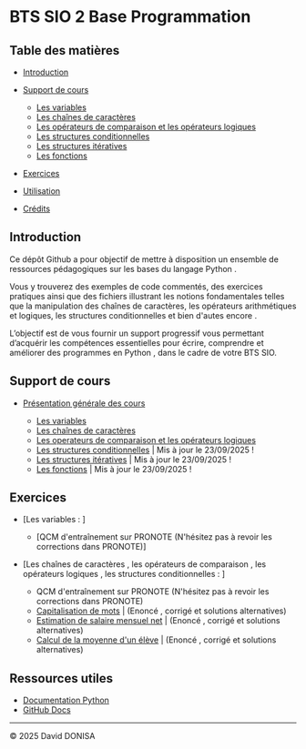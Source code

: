 # BTS SIO 2 Base Programmation

## Table des matières
- [Introduction](#introduction)
- [Support de cours](#support-de-cours)
    - [Les variables](#les-variables)
    - [Les chaînes de caractères](#les-chaînes-de-caractères)
    - [Les opérateurs de comparaison et les opérateurs logiques](#les-operateurs-de-comparaison-et-les-opérateurs_logiques)
    - [Les structures conditionnelles](#les-structures-conditionnelles)
    - [Les structures itératives](#les-structures-itératives)
    - [Les fonctions](#les-fonctions)
    
- [Exercices](#exercices)

- [Utilisation](#utilisation)
- [Crédits](#crédits)

## Introduction

Ce dépôt Github a pour objectif de mettre à disposition un ensemble de ressources pédagogiques sur les bases du langage Python .

Vous y trouverez des exemples de code commentés, des exercices pratiques ainsi que des fichiers illustrant les notions fondamentales telles que la manipulation des chaînes de caractères, les opérateurs arithmétiques et logiques, les structures conditionnelles et bien d'autes encore . 

L’objectif est de vous fournir un support progressif vous permettant d’acquérir les compétences essentielles pour écrire, comprendre et améliorer des programmes en Python , dans le cadre de votre BTS SIO.

## Support de cours

- [Présentation générale des cours](01_cours/presentation_generale_des_cours.pdf)

  - [Les variables](01_cours/demos/01_variables/01_variables.py)
  - [Les chaînes de caractères](01_cours/demos/02_manip_strings/02_manip_strings.py)
  - [Les operateurs de comparaison et les opérateurs logiques](01_cours/demos/03_operateurs/03_operateurs.py)
  - [Les structures conditionnelles](01_cours/demos/04_struct_conditionnelles/04_struct_conditionnelles_mis_a_jour_le_23_09_2025.py) | Mis à jour le 23/09/2025 !
  - [Les structures itératives](01_cours/demos/05_struct_iteratives/05_struct_iteratives.py) | Mis à jour le 23/09/2025 !
  - [Les fonctions](01_cours/demos/06_fonctions/06_fonctions.py) | Mis à jour le 23/09/2025 !

## Exercices

- [Les variables : ]

  - [QCM d'entraînement sur PRONOTE (N'hésitez pas à revoir les corrections dans PRONOTE)]

- [Les chaînes de caractères , les opérateurs de comparaison , les opérateurs logiques , les structures conditionnelles : ]

  - QCM d'entraînement sur PRONOTE
    (N'hésitez pas à revoir les corrections dans PRONOTE)
  - [Capitalisation de mots](02_exercices/02_manip_strings/chaines_capitalisation_de_noms.pdf) | (Enoncé , corrigé et solutions alternatives)
  - [Estimation de salaire mensuel net](02_exercices/02_manip_strings/chaines_estimation_salaire_mensuel_net.pdf) | (Enoncé , corrigé et solutions alternatives)
  - [Calcul de la moyenne d'un élève](02_exercices/02_manip_strings/chaines_moyenne_eleve.pdf) | (Enoncé , corrigé et solutions alternatives)

## Ressources utiles

- [Documentation Python](https://docs.python.org/fr/3/)
- [GitHub Docs](https://docs.github.com/fr)

---

© 2025 David DONISA
